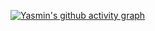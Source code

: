 [![Yasmin's github activity graph](https://github-readme-activity-graph.vercel.app/graph?username=yasmin-movingpay&bg_color=241f31&color=ffffff&line=9a9996&point=26a269&area=true&hide_border=true)](https://github.com/ashutosh00710/github-readme-activity-graph)
